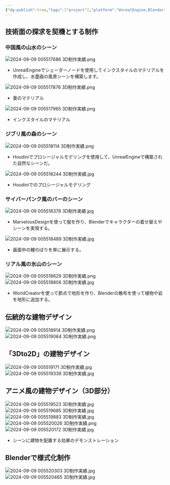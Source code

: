```yaml
---
{"dg-publish":true,"tags":["project"],"platform":"UnrealEngine,Blenderなど","dg-note-icon":"2","description":"/","cover":"![](https://github.com/Kairitsuhou/ImageHost/blob/main/Publish%203D%20.png?raw=true)","permalink":"/900.Publish/3D制作実績/","dgPassFrontmatter":true,"noteIcon":"2"}
---
```


## 技術面の探求を契機とする制作
### 中国風の山水のシーン
![2024-09-09 005517686 3D制作実績.png](/img/user/700.Attachments/2024-09-09%20005517686%203D%E5%88%B6%E4%BD%9C%E5%AE%9F%E7%B8%BE.png)
- UnrealEngineでシェーダーノードを使用してインクスタイルのマテリアルを作成し、水墨画の風景シーンを構築します。

![2024-09-09 005517876 3D制作実績.png](/img/user/700.Attachments/2024-09-09%20005517876%203D%E5%88%B6%E4%BD%9C%E5%AE%9F%E7%B8%BE.png)
- 曇のマテリアル

![2024-09-09 005517965 3D制作実績.png](/img/user/700.Attachments/2024-09-09%20005517965%203D%E5%88%B6%E4%BD%9C%E5%AE%9F%E7%B8%BE.png)
- インクスタイルのマテリアル

### ジブリ風の森のシーン
![2024-09-09 005518114 3D制作実績.png](/img/user/700.Attachments/2024-09-09%20005518114%203D%E5%88%B6%E4%BD%9C%E5%AE%9F%E7%B8%BE.png)
- Houdiniでプロシージャルモデリングを使用して、UnrealEngineで構築された自然なシーンだ。

![2024-09-09 005518244 3D制作実績.jpg](/img/user/700.Attachments/2024-09-09%20005518244%203D%E5%88%B6%E4%BD%9C%E5%AE%9F%E7%B8%BE.jpg)
- Houdiniでのプロシージャルモデリング

### サイバーパンク風のバーのシーン
![2024-09-09 005518378 3D制作実績.jpg](/img/user/700.Attachments/2024-09-09%20005518378%203D%E5%88%B6%E4%BD%9C%E5%AE%9F%E7%B8%BE.jpg)
- MarvelousDesignを使って服を作り、Blenderでキャラクターの着せ替えやシーンを実現する。

![2024-09-09 005518489 3D制作実績.jpg](/img/user/700.Attachments/2024-09-09%20005518489%203D%E5%88%B6%E4%BD%9C%E5%AE%9F%E7%B8%BE.jpg)
- 画面中の鯉のぼりを単に展示する。

### リアル風の氷山のシーン
![2024-09-09 005518629 3D制作実績.png](/img/user/700.Attachments/2024-09-09%20005518629%203D%E5%88%B6%E4%BD%9C%E5%AE%9F%E7%B8%BE.png)
![2024-09-09 005518806 3D制作実績.jpg](/img/user/700.Attachments/2024-09-09%20005518806%203D%E5%88%B6%E4%BD%9C%E5%AE%9F%E7%B8%BE.jpg)
- WorldCreatorを使って節点で地形を作り、Blenderの散布を使って植物や岩を地形に追加する。

## 伝統的な建物デザイン
![2024-09-09 005518914 3D制作実績.png](/img/user/700.Attachments/2024-09-09%20005518914%203D%E5%88%B6%E4%BD%9C%E5%AE%9F%E7%B8%BE.png)
![2024-09-09 005519064 3D制作実績.png](/img/user/700.Attachments/2024-09-09%20005519064%203D%E5%88%B6%E4%BD%9C%E5%AE%9F%E7%B8%BE.png)

## 「3Dto2D」の建物デザイン
![2024-09-09 005519171 3D制作実績.jpg](/img/user/700.Attachments/2024-09-09%20005519171%203D%E5%88%B6%E4%BD%9C%E5%AE%9F%E7%B8%BE.jpg)
![2024-09-09 005519339 3D制作実績.jpg](/img/user/700.Attachments/2024-09-09%20005519339%203D%E5%88%B6%E4%BD%9C%E5%AE%9F%E7%B8%BE.jpg)

## アニメ風の建物デザイン（3D部分）
![2024-09-09 005519523 3D制作実績.jpg](/img/user/700.Attachments/2024-09-09%20005519523%203D%E5%88%B6%E4%BD%9C%E5%AE%9F%E7%B8%BE.jpg)
![2024-09-09 005519685 3D制作実績.jpg](/img/user/700.Attachments/2024-09-09%20005519685%203D%E5%88%B6%E4%BD%9C%E5%AE%9F%E7%B8%BE.jpg)
![2024-09-09 005519883 3D制作実績.jpg](/img/user/700.Attachments/2024-09-09%20005519883%203D%E5%88%B6%E4%BD%9C%E5%AE%9F%E7%B8%BE.jpg)
![2024-09-09 005520026 3D制作実績.png](/img/user/700.Attachments/2024-09-09%20005520026%203D%E5%88%B6%E4%BD%9C%E5%AE%9F%E7%B8%BE.png)
![2024-09-09 005520172 3D制作実績.jpg](/img/user/700.Attachments/2024-09-09%20005520172%203D%E5%88%B6%E4%BD%9C%E5%AE%9F%E7%B8%BE.jpg)
- シーンに建物を配置する効果のデモンストレーション

## Blenderで様式化制作
![2024-09-09 005520303 3D制作実績.jpg](/img/user/700.Attachments/2024-09-09%20005520303%203D%E5%88%B6%E4%BD%9C%E5%AE%9F%E7%B8%BE.jpg)
![2024-09-09 005520465 3D制作実績.jpg](/img/user/700.Attachments/2024-09-09%20005520465%203D%E5%88%B6%E4%BD%9C%E5%AE%9F%E7%B8%BE.jpg)